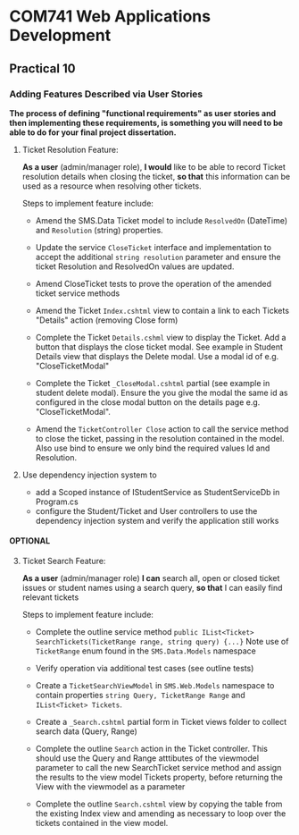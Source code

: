 # COM741 Web Applications Development

## Practical 10 

### Adding Features Described via User Stories

**The process of defining "functional requirements" as user stories and then implementing these requirements, is something you will need to be able to do for your final project dissertation.**

1. Ticket Resolution Feature:

    **As a user** (admin/manager role),
    **I would** like to be able to record Ticket resolution details when closing the ticket,
    **so that** this information can be used as a resource when resolving other tickets.

    Steps to implement feature include:

    - Amend the SMS.Data Ticket model to include ```ResolvedOn``` (DateTime) and ```Resolution``` (string) properties.
    
    - Update the service ``CloseTicket`` interface and implementation to accept the additional ```string resolution``` parameter and ensure the ticket  Resolution and ResolvedOn values are updated.
    
    - Amend CloseTicket tests to prove the operation of the amended ticket service methods
    
    - Amend the Ticket ```Index.cshtml``` view to contain a link to each Tickets "Details" action (removing Close form)
    
    - Complete the Ticket ```Details.cshml``` view to display the Ticket. Add a button that displays the close ticket modal. See example in Student Details view that displays the Delete modal. Use a modal id of e.g. "CloseTicketModal"
    
    - Complete the Ticket ```_CloseModal.cshtml``` partial (see example in student delete modal). Ensure the you give the modal the same id as configured in the close modal button on the details page e.g. "CloseTicketModal".
    
    - Amend the ```TicketController Close``` action to call the service method to close the ticket, passing in the resolution contained in the model. Also use bind to ensure we only bind the required values Id and Resolution.


3. Use dependency injection system to 

    - add a Scoped instance of IStudentService as StudentServiceDb in Program.cs
    - configure the Student/Ticket and User controllers to use the dependency injection system and verify the application still works


#### OPTIONAL
3. Ticket Search Feature:

    **As a user** (admin/manager role)
    **I can** search all, open or closed ticket issues or student names using a search query,
    **so that** I can easily find relevant tickets

    Steps to implement feature include:

    - Complete the outline service method ```public IList<Ticket> SearchTickets(TicketRange range, string query) {...}``` Note use of ```TicketRange``` enum found in the ```SMS.Data.Models``` namespace

    - Verify operation via additional test cases (see outline tests)

    - Create a ```TicketSearchViewModel``` in ```SMS.Web.Models``` namespace to contain properties ```string Query, TicketRange Range``` and  ```IList<Ticket> Tickets```.
  
    - Create a ```_Search.cshtml``` partial form in Ticket views folder to collect search data (Query, Range)

    - Complete the outline ```Search``` action in the Ticket controller. This should use the Query and Range atttibutes of the viewmodel parameter to call the new SearchTicket service method and assign the results to the view model Tickets property, before returning the View with the viewmodel as a parameter

    - Complete the outline ```Search.cshtml``` view by copying the table from the existing Index view and amending as necessary to loop over the tickets contained in the view model.
